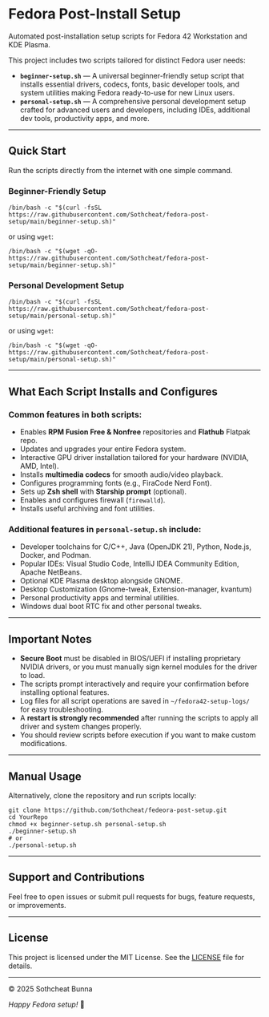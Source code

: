 # Fedora Post-Install Setup

Automated post-installation setup scripts for Fedora 42 Workstation and KDE Plasma.

This project includes two scripts tailored for distinct Fedora user needs:

- **`beginner-setup.sh`** — A universal beginner-friendly setup script that installs essential drivers, codecs, fonts, basic developer tools, and system utilities making Fedora ready-to-use for new Linux users.
- **`personal-setup.sh`** — A comprehensive personal development setup crafted for advanced users and developers, including IDEs, additional dev tools, productivity apps, and more.

---

## Quick Start

Run the scripts directly from the internet with one simple command.

### Beginner-Friendly Setup

```
/bin/bash -c "$(curl -fsSL https://raw.githubusercontent.com/Sothcheat/fedora-post-setup/main/beginner-setup.sh)"
```

or using `wget`:

```
/bin/bash -c "$(wget -qO- https://raw.githubusercontent.com/Sothcheat/fedora-post-setup/main/beginner-setup.sh)"
```

### Personal Development Setup

```
/bin/bash -c "$(curl -fsSL https://raw.githubusercontent.com/Sothcheat/fedora-post-setup/main/personal-setup.sh)"
```

or using `wget`:

```
/bin/bash -c "$(wget -qO- https://raw.githubusercontent.com/Sothcheat/fedora-post-setup/main/personal-setup.sh)"
```

---

## What Each Script Installs and Configures

### Common features in both scripts:

- Enables **RPM Fusion Free & Nonfree** repositories and **Flathub** Flatpak repo.
- Updates and upgrades your entire Fedora system.
- Interactive GPU driver installation tailored for your hardware (NVIDIA, AMD, Intel).
- Installs **multimedia codecs** for smooth audio/video playback.
- Configures programming fonts (e.g., FiraCode Nerd Font).
- Sets up **Zsh shell** with **Starship prompt** (optional).
- Enables and configures firewall (`firewalld`).
- Installs useful archiving and font utilities.

### Additional features in `personal-setup.sh` include:

- Developer toolchains for C/C++, Java (OpenJDK 21), Python, Node.js, Docker, and Podman.
- Popular IDEs: Visual Studio Code, IntelliJ IDEA Community Edition, Apache NetBeans.
- Optional KDE Plasma desktop alongside GNOME.
- Desktop Customization (Gnome-tweak, Extension-manager, kvantum)
- Personal productivity apps and terminal utilities.
- Windows dual boot RTC fix and other personal tweaks.

---

## Important Notes

- **Secure Boot** must be disabled in BIOS/UEFI if installing proprietary NVIDIA drivers, or you must manually sign kernel modules for the driver to load.
- The scripts prompt interactively and require your confirmation before installing optional features.
- Log files for all script operations are saved in `~/fedora42-setup-logs/` for easy troubleshooting.
- A **restart is strongly recommended** after running the scripts to apply all driver and system changes properly.
- You should review scripts before execution if you want to make custom modifications.

---

## Manual Usage

Alternatively, clone the repository and run scripts locally:

```
git clone https://github.com/Sothcheat/fedeora-post-setup.git
cd YourRepo
chmod +x beginner-setup.sh personal-setup.sh
./beginner-setup.sh
# or
./personal-setup.sh
```

---

## Support and Contributions

Feel free to open issues or submit pull requests for bugs, feature requests, or improvements.

---

## License

This project is licensed under the MIT License. See the [LICENSE](LICENSE) file for details.

---

© 2025 Sothcheat Bunna 

*Happy Fedora setup!* 🎉

